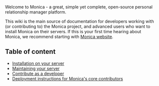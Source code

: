 Welcome to Monica - a great, simple yet complete, open-source personal relationship manager platform.

This wiki is the main source of documentation for developers working with (or contributing to) the Monica project, and advanced users who want to install Monica on their servers. If this is your first time hearing about Monica, we recommend starting with [Monica website](https://monicahq.com).

## Table of content

* [Installation on your server](Installation-instructions)
* [Maintaining your server](Update-your-server)
* [Contribute as a developer](Contribute-as-a-developer)
* [Deployment instructions for Monica's core contributors](Deployment-instructions)